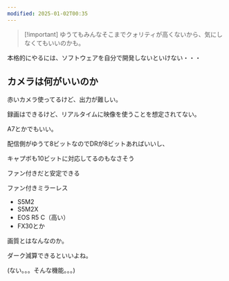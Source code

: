 ```yaml
---
modified: 2025-01-02T00:35
---
```

  

> [!important] ゆうてもみんなそこまでクォリティが高くないから、気にしなくてもいいのかも。

本格的にやるには、ソフトウェアを自分で開発しないといけない・・・

  

## カメラは何がいいのか

赤いカメラ使ってるけど、出力が難しい。

録画はできるけど、リアルタイムに映像を使うことを想定されてない。

  

A7とかでもいい。

  

配信側がゆうて8ビットなのでDRが8ビットあればいいし、

キャプボも10ビットに対応してるのもなさそう

  

ファン付きだと安定できる

ファン付きミラーレス

- S5M2
- S5M2X
- EOS R5 C（高い）
- FX30とか

  

  

画質とはなんなのか。

  

ダーク減算できるといいよね。

(ない。。。そんな機能。。。)